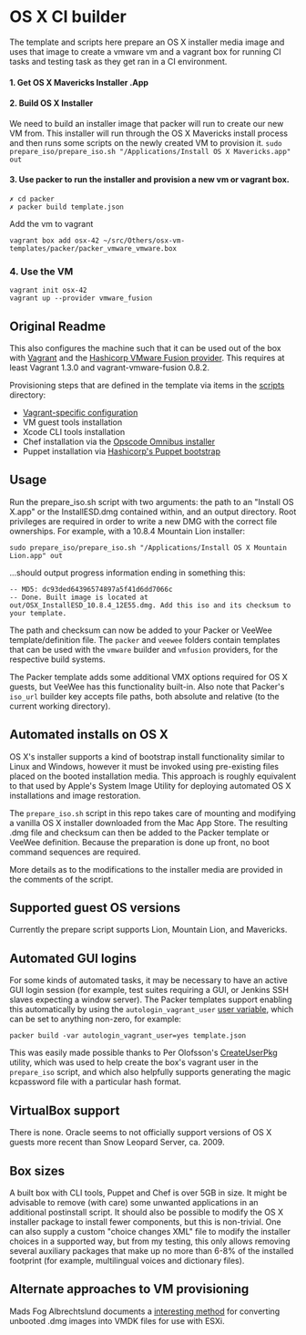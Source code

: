 # OS X CI builder

The template and scripts here prepare an OS X installer media image and uses that image to create a vmware vm and a vagrant box for running CI tasks and testing task as they get ran in a CI environment.

#### 1. Get OS X Mavericks Installer .App
#### 2. Build OS X Installer
We need to build an installer image that packer will run to create our new VM from. This installer will run through the OS X Mavericks install process and then runs some scripts on the newly created VM to provision it.
``` sudo prepare_iso/prepare_iso.sh "/Applications/Install OS X Mavericks.app" out ```
#### 3. Use packer to run the installer and provision a new vm or vagrant box.
```
✗ cd packer
✗ packer build template.json
```
Add the vm to vagrant
```
vagrant box add osx-42 ~/src/Others/osx-vm-templates/packer/packer_vmware_vmware.box
```
### 4. Use the VM
```
vagrant init osx-42
vagrant up --provider vmware_fusion
```

## Original Readme

This also configures the machine such that it can be used out of the box with [Vagrant](http://www.vagrantup.com) and the [Hashicorp VMware Fusion provider](http://www.vagrantup.com/vmware). This requires at least Vagrant 1.3.0 and vagrant-vmware-fusion 0.8.2.

Provisioning steps that are defined in the template via items in the [scripts](https://github.com/timsutton/osx-vm-templates/tree/master/scripts) directory:
- [Vagrant-specific configuration](http://docs-v1.vagrantup.com/v1/docs/base_boxes.html)
- VM guest tools installation
- Xcode CLI tools installation
- Chef installation via the [Opscode Omnibus installer](http://www.opscode.com/chef/install)
- Puppet installation via [Hashicorp's Puppet bootstrap](https://github.com/hashicorp/puppet-bootstrap)


## Usage

Run the prepare_iso.sh script with two arguments: the path to an "Install OS X.app" or the InstallESD.dmg contained within, and an output directory. Root privileges are required in order to write a new DMG with the correct file ownerships. For example, with a 10.8.4 Mountain Lion installer:

`sudo prepare_iso/prepare_iso.sh "/Applications/Install OS X Mountain Lion.app" out`

...should output progress information ending in something this:

```
-- MD5: dc93ded64396574897a5f41d6dd7066c
-- Done. Built image is located at out/OSX_InstallESD_10.8.4_12E55.dmg. Add this iso and its checksum to your template.
```

The path and checksum can now be added to your Packer or VeeWee template/definition file. The `packer` and `veewee` folders contain templates that can be used with the `vmware` builder and `vmfusion` providers, for the respective build systems.

The Packer template adds some additional VMX options required for OS X guests, but VeeWee has this functionality built-in. Also note that Packer's `iso_url` builder key accepts file paths, both absolute and relative (to the current working directory).


## Automated installs on OS X

OS X's installer supports a kind of bootstrap install functionality similar to Linux and Windows, however it must be invoked using pre-existing files placed on the booted installation media. This approach is roughly equivalent to that used by Apple's System Image Utility for deploying automated OS X installations and image restoration.

The `prepare_iso.sh` script in this repo takes care of mounting and modifying a vanilla OS X installer downloaded from the Mac App Store. The resulting .dmg file and checksum can then be added to the Packer template or VeeWee definition. Because the preparation is done up front, no boot command sequences are required.

More details as to the modifications to the installer media are provided in the comments of the script.


## Supported guest OS versions

Currently the prepare script supports Lion, Mountain Lion, and Mavericks.


## Automated GUI logins

For some kinds of automated tasks, it may be necessary to have an active GUI login session (for example, test suites requiring a GUI, or Jenkins SSH slaves expecting a window server). The Packer templates support enabling this automatically by using the `autologin_vagrant_user` [user variable](http://www.packer.io/docs/templates/user-variables.html), which can be set to anything non-zero, for example:

`packer build -var autologin_vagrant_user=yes template.json`

This was easily made possible thanks to Per Olofsson's [CreateUserPkg](http://magervalp.github.com/CreateUserPkg) utility, which was used to help create the box's vagrant user in the `prepare_iso` script, and which also helpfully supports generating the magic kcpassword file with a particular hash format.


## VirtualBox support

There is none. Oracle seems to not officially support versions of OS X guests more recent than Snow Leopard Server, ca. 2009.


## Box sizes

A built box with CLI tools, Puppet and Chef is over 5GB in size. It might be advisable to remove (with care) some unwanted applications in an additional postinstall script. It should also be possible to modify the OS X installer package to install fewer components, but this is non-trivial. One can also supply a custom "choice changes XML" file to modify the installer choices in a supported way, but from my testing, this only allows removing several auxiliary packages that make up no more than 6-8% of the installed footprint (for example, multilingual voices and dictionary files).


## Alternate approaches to VM provisioning
Mads Fog Albrechtslund documents a [interesting method](http://hazenet.dk/2013/07/17/creating-a-never-booted-os-x-template-in-vsphere-5-1) for converting unbooted .dmg images into VMDK files for use with ESXi.


